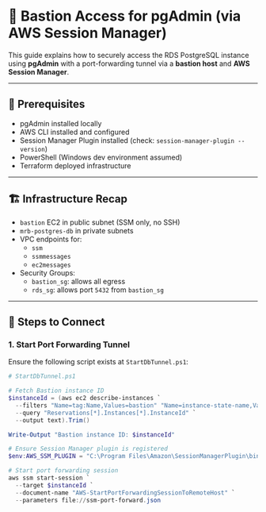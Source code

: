 # 🔐 Bastion Access for pgAdmin (via AWS Session Manager)

This guide explains how to securely access the RDS PostgreSQL instance using **pgAdmin** with a port-forwarding tunnel via a **bastion host** and **AWS Session Manager**.

---

## 🔧 Prerequisites

- pgAdmin installed locally
- AWS CLI installed and configured
- Session Manager Plugin installed (check: `session-manager-plugin --version`)
- PowerShell (Windows dev environment assumed)
- Terraform deployed infrastructure

---

## 🏗️ Infrastructure Recap

- `bastion` EC2 in public subnet (SSM only, no SSH)
- `mrb-postgres-db` in private subnets
- VPC endpoints for:
  - `ssm`
  - `ssmmessages`
  - `ec2messages`
- Security Groups:
  - `bastion_sg`: allows all egress
  - `rds_sg`: allows port `5432` from `bastion_sg`

---

## 🚀 Steps to Connect

### 1. Start Port Forwarding Tunnel

Ensure the following script exists at `StartDbTunnel.ps1`:

```powershell
# StartDbTunnel.ps1

# Fetch Bastion instance ID
$instanceId = (aws ec2 describe-instances `
  --filters "Name=tag:Name,Values=bastion" "Name=instance-state-name,Values=running" `
  --query "Reservations[*].Instances[*].InstanceId" `
  --output text).Trim()

Write-Output "Bastion instance ID: $instanceId"

# Ensure Session Manager plugin is registered
$env:AWS_SSM_PLUGIN = "C:\Program Files\Amazon\SessionManagerPlugin\bin\SessionManagerPlugin.exe"

# Start port forwarding session
aws ssm start-session `
  --target $instanceId `
  --document-name "AWS-StartPortForwardingSessionToRemoteHost" `
  --parameters file://ssm-port-forward.json
